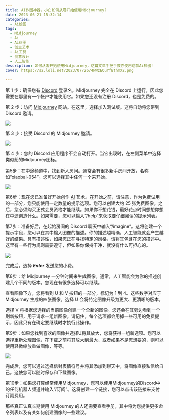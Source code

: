 ```yaml
---
title: AI作图神器，小白如何从零开始使用Midjourney?
date: 2023-06-21 15:32:14
categories:
  - Ai绘图
tags:
  - Midjourney
  - Ai
  - Ai绘图
  - 创意艺术
  - Ai工具
  - 创意设计
  - 人工智能
description: 如何从零开始使用Midjourney，这篇文章手把手教你使用这款Ai神器！
cover: https://s2.loli.net/2023/07/26/4NWzEOuYfBthmX2.png

---
```


第 1 步：确保您有 [Discord](https://discord.com/) 登录名。Midjourney 完全在 Discord 上运行，因此您需要在那里有一个帐户才能使用它。如果您还没有注册 Discord，也是免费的。

第 2 步：访问 [Midjourney](https://www.midjourney.com/home/?callbackUrl=%2Fapp%2F) 网站。在这里，选择加入测试版。这将自动将您带到 Discord 邀请。

![](https://s2.loli.net/2023/07/26/4NWzEOuYfBthmX2.png)

第 3 步：接受 Discord 的 Midjourney 邀请。

![](https://s2.loli.net/2023/07/26/OSJFULkdh7ZfqpB.png)

第 4 步：您的 Discord 应用程序不会自动打开。当它出现时，在左侧菜单中选择类似船的Midjourney图标。

第5步：在中途频道中，找到新人房间。通常会有很多新手房间开放，名称如“xiaobai-054”。您可以选择其中任何一个来开始。

![](https://s2.loli.net/2023/07/26/1TxOFhqG4kIts6r.png)

第6步：现在您已准备好开始创作 [AI](https://en.wikipedia.org/wiki/Artificial_intelligence) 艺术。在开始之前，请注意，作为免费试用的一部分，您只能使用一定数量的提示选项。您可以创建大约 25 张免费图像。之后，您必须购买正式会员资格才能继续。如果你不想花钱，最好花点时间想想你想在中途创造什么。如果需要，您可以输入“/help”来获取要仔细阅读的提示列表。

第7步：准备好后，在起始房间的 Discord 聊天中输入“/imagine”。这将创建一个提示字段，您可以在其中输入图像的描述。你的描述越精确，人工智能就会产生越好的结果。具有描述性，如果您正在寻找特定的风格，请将其包含在您的描述中。这里有一些行为规则需要遵守，但如果你保持干净，就没有什么可担心的。

![](https://s2.loli.net/2023/07/26/zOYhQMTR4Fy6Aib.png)

完成后，选择 ***Enter*** 发送您的小费。

第8步：给 Midjourney 一分钟时间来生成图像。通常，人工智能会为你的描述创建几个不同的版本。您现在有很多选择可以继续。

查看图像下方，您将看到 U 和 V 按钮的一部分，标记为 1 到 4。这些数字对应于 Midjourney 生成的四张图像。选择 U 会将特定图像升级为更大、更清晰的版本。

选择 V 将根据您选择的当前图像创建一个全新的图像。您还会在其旁边看到一个刷新按钮，用于请求一组新图像。请记住，每个选项都会用掉一些可用的免费提示，因此只有在确定要继续时才执行此操作。

第9步：如果您找到喜欢的图像并选择U将其放大，您将获得一组新选项。您可以选择重新处理图像，在下载之前将其放大到最大，或者如果不是您想要的，则可以使用轻微缩放重做图像，等等。

![](https://s2.loli.net/2023/07/26/kpQIFOy4YriwBNP.png)

完成后，您可以通过选择信封表情符号并将其添加到聊天中，将图像直接私信给自己。这使您可以随时保存和下载图像。

第10步：如果您打算经常使用Midjourney，您可以使用Midjourney的Discord中的任何机器人频道并输入“/订阅”。这将创建一个链接，您可以点击该链接来支付订阅费用。

那些真正认真长期使用 Midjourney 的人还需要查看手册，其中将为您提供更多命令列表以及有关如何创建图像的一些建议。
